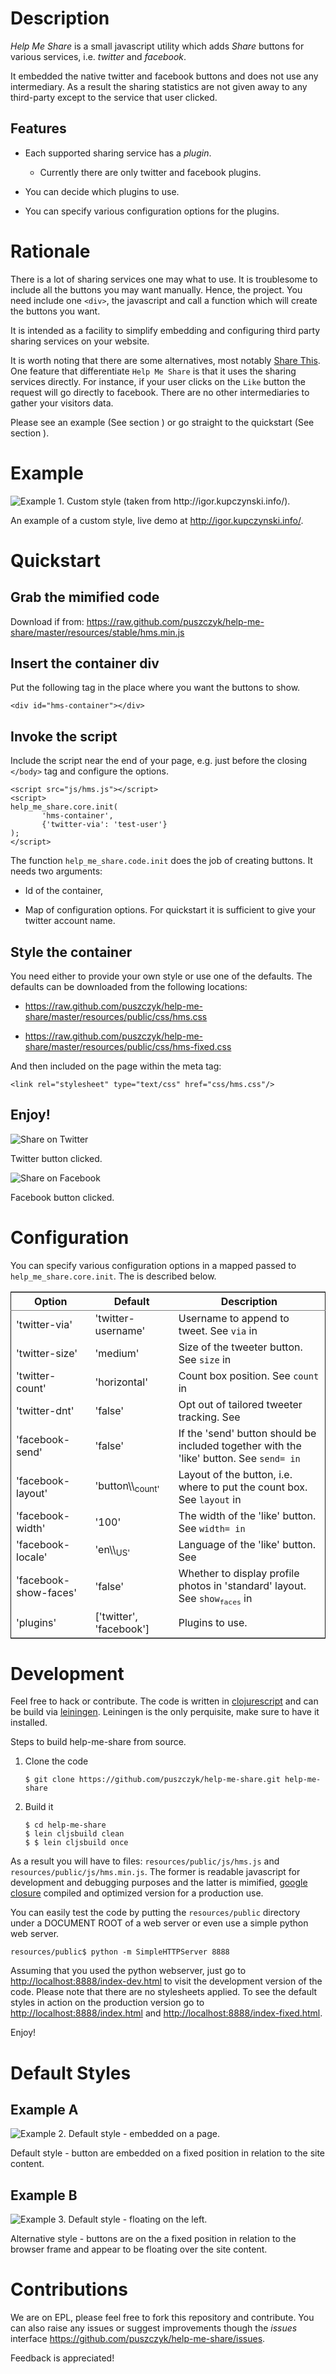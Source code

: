 
# Description

*Help Me Share* is a small javascript utility which adds *Share* buttons for
various services, i.e. *twitter* and *facebook*.

It embedded the native twitter and facebook buttons and does not use any
intermediary. As a result the sharing statistics are not given away to any
third-party except to the service that user clicked.

## Features

-   Each supported sharing service has a *plugin*.
    
    -   Currently there are only twitter and facebook plugins.

-   You can decide which plugins to use.

-   You can specify various configuration options for the plugins.

# Rationale

There is a lot of sharing services one may what to use. It is troublesome
to include all the buttons you may want manually. Hence, the project. You
need include one `<div>`, the javascript and call a function which will
create the buttons you want.

It is intended as a facility to simplify embedding and configuring third
party sharing services on your website.

It is worth noting that there are some alternatives, most notably
[Share This](http://en.wikipedia.org/wiki/ShareThis).
One feature that differentiate `Help Me Share` is that it uses the
sharing services directly. For instance, if your user clicks on the `Like`
button the request will go directly to facebook. There are no other
intermediaries to gather your visitors data.

Please see an example (See section ) or go straight to the quickstart (See section ).

# Example

![Example 1. Custom style (taken from <http://igor.kupczynski.info/>).](./docs/img/ex1.png)

An example of a custom style, live demo at <http://igor.kupczynski.info/>.

# Quickstart

## Grab the mimified code

Download if from: 
<https://raw.github.com/puszczyk/help-me-share/master/resources/stable/hms.min.js>

## Insert the container div

Put the following tag in the place where you want the buttons to show.

    <div id="hms-container"></div>     

## Invoke the script

Include the script near the end of your page, e.g. just before the closing
`</body>` tag and configure the options.

    <script src="js/hms.js"></script>
    <script>
    help_me_share.core.init(
           'hms-container',
           {'twitter-via': 'test-user'}
    );
    </script>

The function `help_me_share.code.init` does the job of creating buttons. It
needs two arguments:

-   Id of the container,

-   Map of configuration options. For quickstart it is sufficient to give
    your twitter account name.

## Style the container

You need either to provide your own style or use one of the defaults. The
defaults can be downloaded from the following locations:

-   <https://raw.github.com/puszczyk/help-me-share/master/resources/public/css/hms.css>

-   <https://raw.github.com/puszczyk/help-me-share/master/resources/public/css/hms-fixed.css>

And then included on the page within the meta tag:

    <link rel="stylesheet" type="text/css" href="css/hms.css"/>

## Enjoy!

![Share on Twitter](./docs/img/twitter-clicked.png)

Twitter button clicked.

![Share on Facebook](./docs/img/facebook-clicked.png)

Facebook button clicked.

# Configuration

You can specify various configuration options in a mapped passed to
`help_me_share.core.init`. The is described below.

<table border="2" cellspacing="0" cellpadding="6" rules="groups" frame="hsides">


<colgroup>
<col class="left"/>

<col class="left"/>

<col class="left"/>
</colgroup>
<thead>
<tr>
<th scope="col" class="left">Option</th>
<th scope="col" class="left">Default</th>
<th scope="col" class="left">Description</th>
</tr>
</thead>

<tbody>
<tr>
<td class="left">'twitter-via'</td>
<td class="left">'twitter-username'</td>
<td class="left">Username to append to tweet. See <code>via</code> in <https://dev.twitter.com/docs/tweet-button#properties></td>
</tr>


<tr>
<td class="left">'twitter-size'</td>
<td class="left">'medium'</td>
<td class="left">Size of the tweeter button. See <code>size</code> in <https://dev.twitter.com/docs/tweet-button#properties></td>
</tr>


<tr>
<td class="left">'twitter-count'</td>
<td class="left">'horizontal'</td>
<td class="left">Count box position. See <code>count</code> in <https://dev.twitter.com/docs/tweet-button#properties></td>
</tr>


<tr>
<td class="left">'twitter-dnt'</td>
<td class="left">'false'</td>
<td class="left">Opt out of tailored tweeter tracking. See  <https://dev.twitter.com/docs/tweet-button#optout></td>
</tr>


<tr>
<td class="left">'facebook-send'</td>
<td class="left">'false'</td>
<td class="left">If the 'send' button should be included together with the 'like' button. See <code>send= in <https://developers.facebook.com/docs/reference/plugins/like></td>
</tr>


<tr>
<td class="left">'facebook-layout'</td>
<td class="left">'button\\<sub>count'</sub></td>
<td class="left">Layout of the button, i.e. where to put the count box. See <code>layout</code> in <https://developers.facebook.com/docs/reference/plugins/like></td>
</tr>


<tr>
<td class="left">'facebook-width'</td>
<td class="left">'100'</td>
<td class="left">The width of the 'like' button. See <code>width= in <https://developers.facebook.com/docs/reference/plugins/like></td>
</tr>


<tr>
<td class="left">'facebook-locale'</td>
<td class="left">'en\\<sub>US'</sub></td>
<td class="left">Language of the 'like' button. See <https://developers.facebook.com/docs/reference/plugins/like></td>
</tr>


<tr>
<td class="left">'facebook-show-faces'</td>
<td class="left">'false'</td>
<td class="left">Whether to display profile photos in 'standard' layout. See <code>show<sub>faces</sub></code> in <https://developers.facebook.com/docs/reference/plugins/like></td>
</tr>


<tr>
<td class="left">'plugins'</td>
<td class="left">['twitter', 'facebook']</td>
<td class="left">Plugins to use.</td>
</tr>
</tbody>
</table>

# Development

Feel free to hack or contribute. The code is written in [clojurescript](https://github.com/emezeske/clojurescript) and
can be build via [leiningen](https://github.com/technomancy/leiningen). Leiningen is the only perquisite, make sure to
have it installed.

Steps to build help-me-share from source.

1.  Clone the code
    
        $ git clone https://github.com/puszczyk/help-me-share.git help-me-share

2.  Build it
    
        $ cd help-me-share
        $ lein cljsbuild clean
        $ $ lein cljsbuild once

As a result you will have to files: `resources/public/js/hms.js` and
`resources/public/js/hms.min.js`. The former is readable javascript for
development and debugging purposes and the latter is mimified,
[google closure](https://developers.google.com/closure/compiler/) compiled and optimized version for a production use.

You can easily test the code by putting the `resources/public` directory
under a DOCUMENT ROOT of a web server or even use a simple python web
server.

    resources/public$ python -m SimpleHTTPServer 8888

Assuming that you used the python webserver, just go to
<http://localhost:8888/index-dev.html> to visit the development
version of the code. Please note that there are no stylesheets applied. To
see the default styles in action on the production version go to
<http://localhost:8888/index.html> and <http://localhost:8888/index-fixed.html>.

Enjoy!

# Default Styles

## Example A

![Example 2. Default style - embedded on a page.](./docs/img/ex2.png)

Default style - button are embedded on a fixed position in relation to the
site content.

## Example B

![Example 3. Default style - floating on the left.](./docs/img/ex3.png)

Alternative style - buttons are on the a fixed position in relation to
the browser frame and appear to be floating over the site content.

# Contributions

We are on EPL, please feel free to fork this repository and contribute. You
can also raise any issues or suggest improvements though the *issues*
interface <https://github.com/puszczyk/help-me-share/issues>.

Feedback is appreciated!
